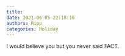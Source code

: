 ```yaml
---
title: 
date: 2021-06-05 22:18:16
authors: Ripp
categories: Holiday
---
```


 I would believe you but you never said FACT.